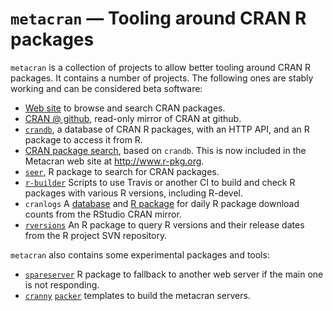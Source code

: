 
# `metacran` — Tooling around CRAN R packages

`metacran` is a collection of projects to allow better tooling
around CRAN R packages. It contains a number of projects.
The following ones are stably working and can be considered
beta software:

* [Web site](http://www.r-pkg.org) to browse and search CRAN packages.
* [CRAN @ github](https://github.com/cran), read-only mirror of CRAN at github.
* [`crandb`](https://github.com/metacran/crandb),
  a database of CRAN R packages, with an HTTP API, and an
  R package to access it from R.
* [CRAN package search](https://github.com/metacran/search), 
  based on `crandb`. This is now included in the Metacran web site at
  http://www.r-pkg.org.
* [`seer`](https://github.com/metacran/seer), R package
  to search for CRAN packages.
* [`r-builder`](https://github.com/metacran/r-builder)
  Scripts to use Travis or another CI to
  build and check R packages with various R versions, including
  R-devel.
* `cranlogs` A [database](https://github.com/metacran/cranlogs.app)
  and [R package](https://github.com/metacran/cranlogs) for daily R package
  download counts from the RStudio CRAN mirror.
* [`rversions`](https://github.com/metacran/rversions)
  An R package to query R versions and their
  release dates from the R project SVN repository.

`metacran` also contains some experimental packages and tools:

* [`spareserver`](https://github.com/metacran/spareserver)
  R package to fallback to another web server if the main one
  is not responding.
* [`cranny`](https://github.com/metacran/cranny)
  [`packer`](https://packer.io/) templates to build the metacran servers.
